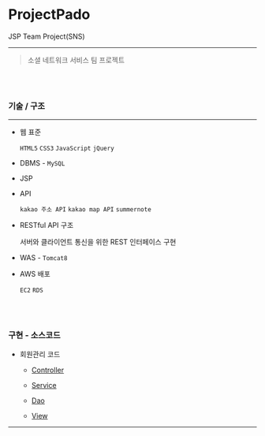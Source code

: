 # ProjectPado
JSP Team Project(SNS)
<hr />

>소셜 네트워크 서비스 팀 프로젝트



<br>
<br>

### 기술 / 구조 

<hr />

- 웹 표준 

  `HTML5` `CSS3` `JavaScript` `jQuery`

- DBMS  - `MySQL`

- JSP

- API 

   `kakao 주소 API` `kakao map API` `summernote`

- RESTful API 구조

  서버와 클라이언트 통신을 위한 REST 인터페이스 구현

- WAS - `Tomcat8`

- AWS 배포 

  `EC2` `RDS`


<br>
<br>

### 구현 - 소스코드
* 회원관리 코드
    - [Controller](https://github.com/1117j/ProjectPlanIt/tree/main/PlanIt/src/main/java/com/aia/it/member/controller)
    
    - [Service](https://github.com/1117j/ProjectPlanIt/tree/main/PlanIt/src/main/java/com/aia/it/member/service)
    
    - [Dao](https://github.com/1117j/ProjectPlanIt/tree/main/PlanIt/src/main/java/com/aia/it/member/service)
    
    - [View](https://github.com/1117j/ProjectPlanIt/tree/main/PlanIt/src/main/webapp/WEB-INF/views/member)

<hr />



  









